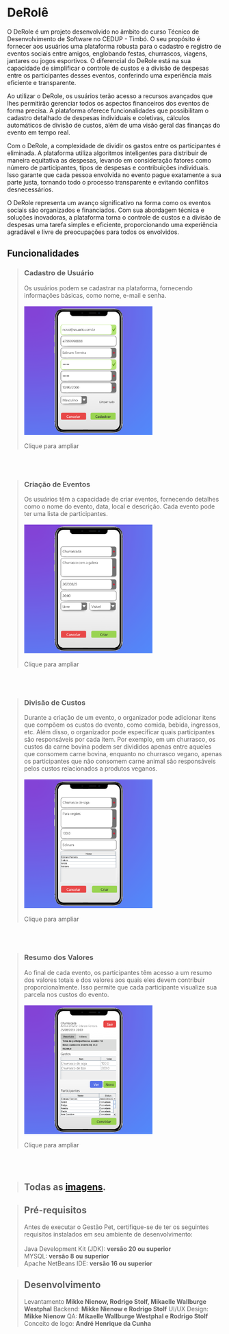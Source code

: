 # DeRolê
O DeRole é um projeto desenvolvido no âmbito do curso Técnico de Desenvolvimento de Software no CEDUP - Timbó. O seu propósito é fornecer aos usuários uma plataforma robusta para o cadastro e registro de eventos sociais entre amigos, englobando festas, churrascos, viagens, jantares ou jogos esportivos. O diferencial do DeRole está na sua capacidade de simplificar o controle de custos e a divisão de despesas entre os participantes desses eventos, conferindo uma experiência mais eficiente e transparente.

Ao utilizar o DeRole, os usuários terão acesso a recursos avançados que lhes permitirão gerenciar todos os aspectos financeiros dos eventos de forma precisa. A plataforma oferece funcionalidades que possibilitam o cadastro detalhado de despesas individuais e coletivas, cálculos automáticos de divisão de custos, além de uma visão geral das finanças do evento em tempo real.

Com o DeRole, a complexidade de dividir os gastos entre os participantes é eliminada. A plataforma utiliza algoritmos inteligentes para distribuir de maneira equitativa as despesas, levando em consideração fatores como número de participantes, tipos de despesas e contribuições individuais. Isso garante que cada pessoa envolvida no evento pague exatamente a sua parte justa, tornando todo o processo transparente e evitando conflitos desnecessários.

O DeRole representa um avanço significativo na forma como os eventos sociais são organizados e financiados. Com sua abordagem técnica e soluções inovadoras, a plataforma torna o controle de custos e a divisão de despesas uma tarefa simples e eficiente, proporcionando uma experiência agradável e livre de preocupações para todos os envolvidos.

## Funcionalidades
> ### Cadastro de Usuário
> Os usuários podem se cadastrar na plataforma, fornecendo informações básicas, como nome, e-mail e senha. </br></br>
> <img src="https://github.com/mikkenienow/derole/blob/main/imgs/03.png" width="300px" title="">
> <p align="left"> Clique para ampliar<p>
</br>
</br>

> ### Criação de Eventos
> Os usuários têm a capacidade de criar eventos, fornecendo detalhes como o nome do evento, data, local e descrição. Cada evento pode ter uma lista de participantes. </br></br>
> <img src="https://github.com/mikkenienow/derole/blob/main/imgs/05.png" width="300px" title="">
> <p align="left"> Clique para ampliar<p>
</br>
</br>

> ### Divisão de Custos
> Durante a criação de um evento, o organizador pode adicionar itens que compõem os custos do evento, como comida, bebida, ingressos, etc. Além disso, o organizador pode especificar quais participantes são responsáveis por cada item. Por exemplo, em um churrasco, os custos da carne bovina podem ser divididos apenas entre aqueles que consomem carne bovina, enquanto no churrasco vegano, apenas os participantes que não consomem carne animal são responsáveis pelos custos relacionados a produtos veganos. </br></br>
> <img src="https://github.com/mikkenienow/derole/blob/main/imgs/08.png" width="300px" title="">
> <p align="left"> Clique para ampliar<p>
</br>
</br>

> ### Resumo dos Valores
> Ao final de cada evento, os participantes têm acesso a um resumo dos valores totais e dos valores aos quais eles devem contribuir proporcionalmente. Isso permite que cada participante visualize sua parcela nos custos do evento. </br></br>
> <img src="https://github.com/mikkenienow/derole/blob/main/imgs/10.png" width="300px" title="">
> <p align="left"> Clique para ampliar<p>
</br>
</br>

> ## Todas as [imagens](https://github.com/mikkenienow/derole/tree/main/imgs).

> ## Pré-requisitos </br>
> Antes de executar o Gestão Pet, certifique-se de ter os seguintes requisitos instalados em seu ambiente de desenvolvimento:
> </br></br>
> Java Development Kit (JDK): **versão 20 ou superior** </br>
> MYSQL: **versão 8 ou superior** </br>
> Apache NetBeans IDE: **versão 16 ou superior**

> ## Desenvolvimento  </br>
> Levantamento **Mikke Nienow, Rodrigo Stolf, Mikaelle Wallburge Westphal**
> Backend: **Mikke Nienow e Rodrigo Stolf**
> UI/UX Design: **Mikke Nienow**
> QA: **Mikaelle Wallburge Westphal e Rodrigo Stolf**
> Conceito de logo: **André Henrique da Cunha**
